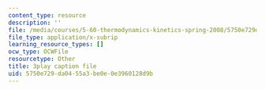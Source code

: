 ```yaml
---
content_type: resource
description: ''
file: /media/courses/5-60-thermodynamics-kinetics-spring-2008/5750e729da0455a3be0e0e3960128d9b_BTNsoSNR5B0.vtt
file_type: application/x-subrip
learning_resource_types: []
ocw_type: OCWFile
resourcetype: Other
title: 3play caption file
uid: 5750e729-da04-55a3-be0e-0e3960128d9b
---
```

